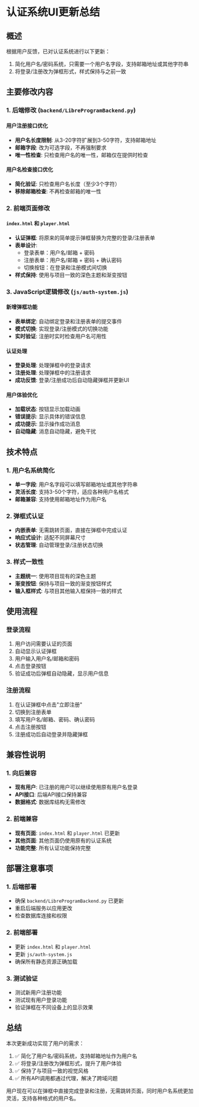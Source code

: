 # 认证系统UI更新总结

## 概述
根据用户反馈，已对认证系统进行以下更新：
1. 简化用户名/密码系统，只需要一个用户名字段，支持邮箱地址或其他字符串
2. 将登录/注册改为弹框形式，样式保持与之前一致

## 主要修改内容

### 1. 后端修改 (`backend/LibreProgramBackend.py`)

#### 用户注册接口优化
- **用户名长度限制**: 从3-20字符扩展到3-50字符，支持邮箱地址
- **邮箱字段**: 改为可选字段，不再强制要求
- **唯一性检查**: 只检查用户名的唯一性，邮箱仅在提供时检查

#### 用户名检查接口优化
- **简化验证**: 只检查用户名长度（至少3个字符）
- **移除邮箱检查**: 不再检查邮箱的唯一性

### 2. 前端页面修改

#### `index.html` 和 `player.html`
- **认证弹框**: 将原来的简单提示弹框替换为完整的登录/注册表单
- **表单设计**: 
  - 登录表单：用户名/邮箱 + 密码
  - 注册表单：用户名/邮箱 + 密码 + 确认密码
  - 切换按钮：在登录和注册模式间切换
- **样式保持**: 使用与项目一致的深色主题和渐变按钮

### 3. JavaScript逻辑修改 (`js/auth-system.js`)

#### 新增弹框功能
- **表单绑定**: 自动绑定登录和注册表单的提交事件
- **模式切换**: 实现登录/注册模式的切换功能
- **实时验证**: 注册时实时检查用户名可用性

#### 认证处理
- **登录处理**: 处理弹框中的登录请求
- **注册处理**: 处理弹框中的注册请求
- **成功反馈**: 登录/注册成功后自动隐藏弹框并更新UI

#### 用户体验优化
- **加载状态**: 按钮显示加载动画
- **错误提示**: 显示具体的错误信息
- **成功提示**: 显示操作成功消息
- **自动隐藏**: 消息自动隐藏，避免干扰

## 技术特点

### 1. 用户名系统简化
- **单一字段**: 用户名字段可以填写邮箱地址或其他字符串
- **灵活长度**: 支持3-50个字符，适应各种用户名格式
- **邮箱兼容**: 支持使用邮箱地址作为用户名

### 2. 弹框式认证
- **内嵌表单**: 无需跳转页面，直接在弹框中完成认证
- **响应式设计**: 适配不同屏幕尺寸
- **状态管理**: 自动管理登录/注册状态切换

### 3. 样式一致性
- **主题统一**: 使用项目现有的深色主题
- **渐变按钮**: 保持与项目一致的渐变按钮样式
- **输入框样式**: 与项目其他输入框保持一致的样式

## 使用流程

### 登录流程
1. 用户访问需要认证的页面
2. 自动显示认证弹框
3. 用户输入用户名/邮箱和密码
4. 点击登录按钮
5. 验证成功后弹框自动隐藏，显示用户信息

### 注册流程
1. 在认证弹框中点击"立即注册"
2. 切换到注册表单
3. 填写用户名/邮箱、密码、确认密码
4. 点击注册按钮
5. 注册成功后自动登录并隐藏弹框

## 兼容性说明

### 1. 向后兼容
- **现有用户**: 已注册的用户可以继续使用原有用户名登录
- **API接口**: 后端API接口保持兼容
- **数据格式**: 数据库结构无需修改

### 2. 前端兼容
- **现有页面**: `index.html` 和 `player.html` 已更新
- **其他页面**: 其他页面仍使用原有的认证系统
- **功能完整**: 所有认证功能保持完整

## 部署注意事项

### 1. 后端部署
- 确保 `backend/LibreProgramBackend.py` 已更新
- 重启后端服务以应用更改
- 检查数据库连接和权限

### 2. 前端部署
- 更新 `index.html` 和 `player.html`
- 更新 `js/auth-system.js`
- 确保所有静态资源正确加载

### 3. 测试验证
- 测试新用户注册功能
- 测试现有用户登录功能
- 验证弹框在不同设备上的显示效果

## 总结

本次更新成功实现了用户的需求：
1. ✅ 简化了用户名/密码系统，支持邮箱地址作为用户名
2. ✅ 将登录/注册改为弹框形式，提升了用户体验
3. ✅ 保持了与项目一致的视觉风格
4. ✅ 所有API调用都通过代理，解决了跨域问题

用户现在可以在弹框中直接完成登录和注册，无需跳转页面，同时用户名系统更加灵活，支持各种格式的用户名。

